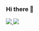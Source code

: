 ### Hi there 👋

<div>
  <a href="https://github.com/danielfep03/">
    <img src="https://github-readme-stats.vercel.app/api?username=danielfep03&theme=default"/>
  </a>
  <a href="https://github.com/danielfep03/">
    <img src="https://github-readme-stats.vercel.app/api/top-langs/?username=danielfep03&layout=compact" />
  </a>
</div>
